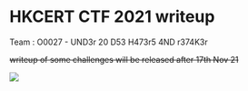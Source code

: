 # HKCERT CTF 2021 writeup
Team : O0027 - UND3r 20 D53 H473r5 4ND r374K3r

~~writeup of some challenges will be released after 17th Nov 21~~

![](https://i.imgur.com/VIQOqCP.png)
